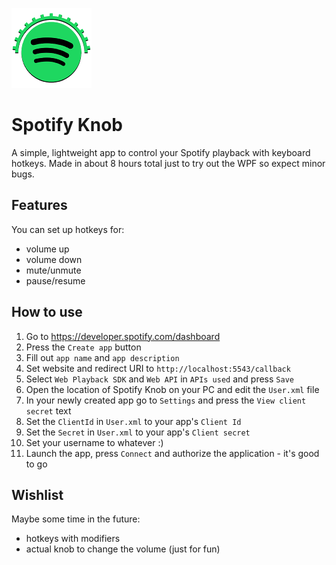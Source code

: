 ![Logo](https://raw.githubusercontent.com/Fyffe/SpotifyKnob/master/src/Images/SpotifyKnob_128.png)

# Spotify Knob

A simple, lightweight app to control your Spotify playback with keyboard hotkeys. Made in about 8 hours total just to try out the WPF so expect minor bugs.

## Features

You can set up hotkeys for:
- volume up
- volume down
- mute/unmute
- pause/resume

## How to use

1. Go to https://developer.spotify.com/dashboard
2. Press the `Create app` button
3. Fill out `app name` and `app description`
4. Set website and redirect URI to `http://localhost:5543/callback`
5. Select `Web Playback SDK` and `Web API` in `APIs used` and press `Save`
6. Open the location of Spotify Knob on your PC and edit the `User.xml` file
7. In your newly created app go to `Settings` and press the `View client secret` text
8. Set the `ClientId` in `User.xml` to your app's `Client Id`
9. Set the `Secret` in `User.xml` to your app's `Client secret`
10. Set your username to whatever :)
11. Launch the app, press `Connect` and authorize the application - it's good to go

## Wishlist

Maybe some time in the future:
- hotkeys with modifiers
- actual knob to change the volume (just for fun)
